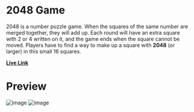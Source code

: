# 2048 Game

2048 is a number puzzle game. When the squares of the same number are merged together, they will add up. Each round will have an extra square with 2 or 4 written on it, and the game ends when the square cannot be moved. Players have to find a way to make up a square with **2048** (or larger) in this small 16 squares.

**[Live Link](https://thepranaygupta.github.io/2048-Game)**

# Preview
![image](https://user-images.githubusercontent.com/64855541/173191648-27d1ea51-6dd8-4aaf-b1f8-26e7c0456033.png)
![image](https://user-images.githubusercontent.com/64855541/173191653-72ade0f6-9105-476b-8e0b-115162a92481.png)
